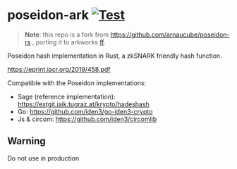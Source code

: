 # poseidon-ark [![Test](https://github.com/arnaucube/poseidon-ark/workflows/Test/badge.svg)](https://github.com/arnaucube/poseidon-ark/actions?query=workflow%3ATest)

> **Note**: this repo is a fork from https://github.com/arnaucube/poseidon-rs , porting it to arkworks [ff](https://github.com/arkworks-rs/algebra/tree/master/ff).

Poseidon hash implementation in Rust, a zkSNARK friendly hash function.

https://eprint.iacr.org/2019/458.pdf

Compatible with the Poseidon implementations:
- Sage (reference implementation): https://extgit.iaik.tugraz.at/krypto/hadeshash
- Go: https://github.com/iden3/go-iden3-crypto
- Js & circom: https://github.com/iden3/circomlib

## Warning
Do not use in production

